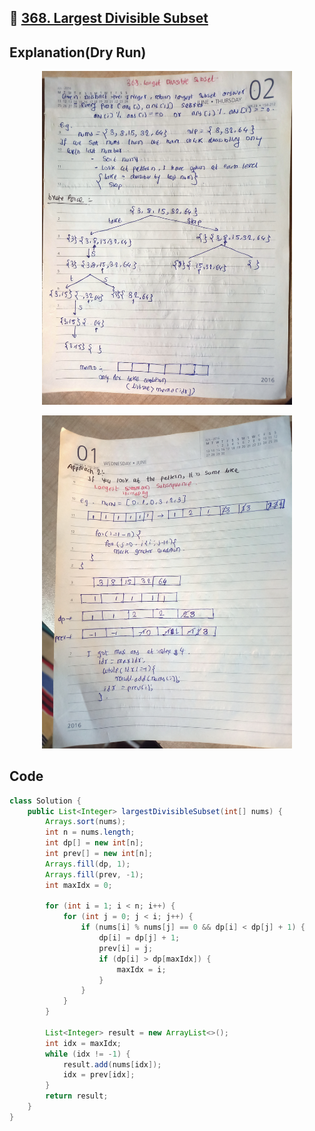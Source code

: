 ## 🔗 [368. Largest Divisible Subset](https://leetcode.com/problems/largest-divisible-subset/) 

## Explanation(Dry Run)

<p align="middle">
   <img src="../Images/368_1.jpg" width="400"/>
</p>
<p align="middle">
   <img src="../Images/368_2.jpg" width="400"/>
</p>

## Code
```java
class Solution {
    public List<Integer> largestDivisibleSubset(int[] nums) {
        Arrays.sort(nums);
        int n = nums.length;
        int dp[] = new int[n];
        int prev[] = new int[n];
        Arrays.fill(dp, 1);
        Arrays.fill(prev, -1);
        int maxIdx = 0;

        for (int i = 1; i < n; i++) {
            for (int j = 0; j < i; j++) {
                if (nums[i] % nums[j] == 0 && dp[i] < dp[j] + 1) {
                    dp[i] = dp[j] + 1;
                    prev[i] = j;
                    if (dp[i] > dp[maxIdx]) {
                        maxIdx = i;
                    }
                }
            }
        }

        List<Integer> result = new ArrayList<>();
        int idx = maxIdx;
        while (idx != -1) {
            result.add(nums[idx]);
            idx = prev[idx];
        }
        return result;
    }
}

```



                                                     
